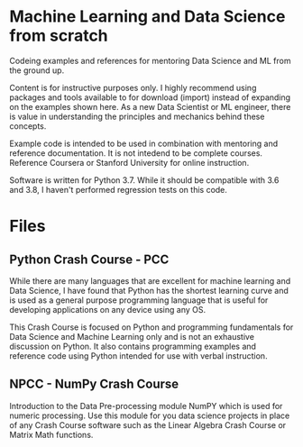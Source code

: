 # Machine Learning and Data Science from scratch
Codeing examples and references for mentoring Data Science and ML from the ground up.

Content is for instructive purposes only. I highly recommend using packages and tools available to for download (import) instead of expanding on the examples shown here. As a new Data Scientist or ML engineer, there is value in understanding the principles and mechanics behind these concepts. 

Example code is intended to be used in combination with mentoring and reference documentation. It is not intedend to be complete courses. Reference Coursera or Stanford University for online instruction.

Software is written for Python 3.7. While it should be compatible with 3.6 and 3.8, I haven't performed regression tests on this code.

# Files
## Python Crash Course - PCC
While there are many languages that are excellent for machine learning and Data Science, I have found that Python has the shortest learning curve and is used as a general purpose programming language that is useful for developing applications on any device using any OS.

This Crash Course is focused on Python and programming fundamentals for Data Science and Machine Learning only and is not an exhaustive discussion on Python. It also contains programming examples and reference code using Python intended for use with verbal instruction.

## NPCC - NumPy Crash Course
Introduction to the Data Pre-processing module NumPY which is used for numeric processing. Use this module for you data science projects in place of any Crash Course software such as the Linear Algebra Crash Course or Matrix Math functions.
